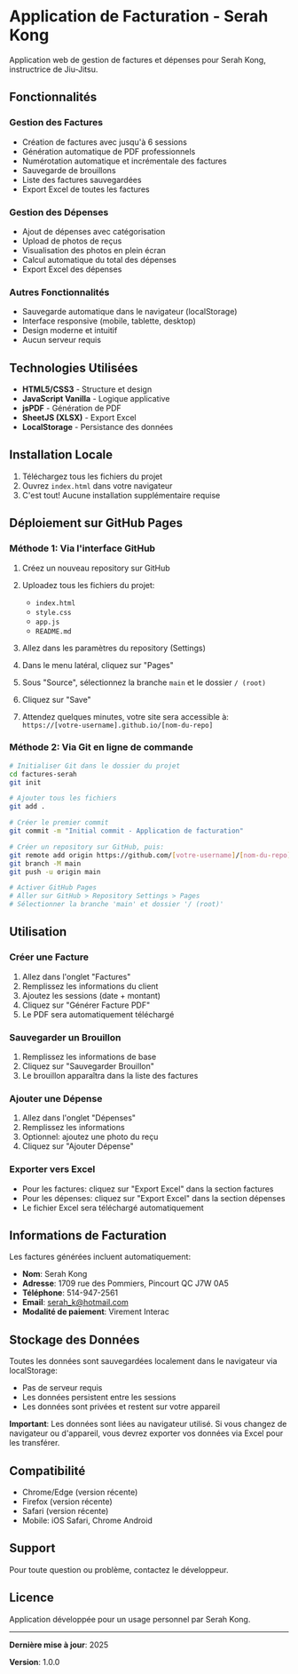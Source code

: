 # Application de Facturation - Serah Kong

Application web de gestion de factures et dépenses pour Serah Kong, instructrice de Jiu-Jitsu.

## Fonctionnalités

### Gestion des Factures
- Création de factures avec jusqu'à 6 sessions
- Génération automatique de PDF professionnels
- Numérotation automatique et incrémentale des factures
- Sauvegarde de brouillons
- Liste des factures sauvegardées
- Export Excel de toutes les factures

### Gestion des Dépenses
- Ajout de dépenses avec catégorisation
- Upload de photos de reçus
- Visualisation des photos en plein écran
- Calcul automatique du total des dépenses
- Export Excel des dépenses

### Autres Fonctionnalités
- Sauvegarde automatique dans le navigateur (localStorage)
- Interface responsive (mobile, tablette, desktop)
- Design moderne et intuitif
- Aucun serveur requis

## Technologies Utilisées

- **HTML5/CSS3** - Structure et design
- **JavaScript Vanilla** - Logique applicative
- **jsPDF** - Génération de PDF
- **SheetJS (XLSX)** - Export Excel
- **LocalStorage** - Persistance des données

## Installation Locale

1. Téléchargez tous les fichiers du projet
2. Ouvrez `index.html` dans votre navigateur
3. C'est tout! Aucune installation supplémentaire requise

## Déploiement sur GitHub Pages

### Méthode 1: Via l'interface GitHub

1. Créez un nouveau repository sur GitHub
2. Uploadez tous les fichiers du projet:
   - `index.html`
   - `style.css`
   - `app.js`
   - `README.md`

3. Allez dans les paramètres du repository (Settings)
4. Dans le menu latéral, cliquez sur "Pages"
5. Sous "Source", sélectionnez la branche `main` et le dossier `/ (root)`
6. Cliquez sur "Save"
7. Attendez quelques minutes, votre site sera accessible à: `https://[votre-username].github.io/[nom-du-repo]`

### Méthode 2: Via Git en ligne de commande

```bash
# Initialiser Git dans le dossier du projet
cd factures-serah
git init

# Ajouter tous les fichiers
git add .

# Créer le premier commit
git commit -m "Initial commit - Application de facturation"

# Créer un repository sur GitHub, puis:
git remote add origin https://github.com/[votre-username]/[nom-du-repo].git
git branch -M main
git push -u origin main

# Activer GitHub Pages
# Aller sur GitHub > Repository Settings > Pages
# Sélectionner la branche 'main' et dossier '/ (root)'
```

## Utilisation

### Créer une Facture

1. Allez dans l'onglet "Factures"
2. Remplissez les informations du client
3. Ajoutez les sessions (date + montant)
4. Cliquez sur "Générer Facture PDF"
5. Le PDF sera automatiquement téléchargé

### Sauvegarder un Brouillon

1. Remplissez les informations de base
2. Cliquez sur "Sauvegarder Brouillon"
3. Le brouillon apparaîtra dans la liste des factures

### Ajouter une Dépense

1. Allez dans l'onglet "Dépenses"
2. Remplissez les informations
3. Optionnel: ajoutez une photo du reçu
4. Cliquez sur "Ajouter Dépense"

### Exporter vers Excel

- Pour les factures: cliquez sur "Export Excel" dans la section factures
- Pour les dépenses: cliquez sur "Export Excel" dans la section dépenses
- Le fichier Excel sera téléchargé automatiquement

## Informations de Facturation

Les factures générées incluent automatiquement:

- **Nom**: Serah Kong
- **Adresse**: 1709 rue des Pommiers, Pincourt QC J7W 0A5
- **Téléphone**: 514-947-2561
- **Email**: serah_k@hotmail.com
- **Modalité de paiement**: Virement Interac

## Stockage des Données

Toutes les données sont sauvegardées localement dans le navigateur via localStorage:
- Pas de serveur requis
- Les données persistent entre les sessions
- Les données sont privées et restent sur votre appareil

**Important**: Les données sont liées au navigateur utilisé. Si vous changez de navigateur ou d'appareil, vous devrez exporter vos données via Excel pour les transférer.

## Compatibilité

- Chrome/Edge (version récente)
- Firefox (version récente)
- Safari (version récente)
- Mobile: iOS Safari, Chrome Android

## Support

Pour toute question ou problème, contactez le développeur.

## Licence

Application développée pour un usage personnel par Serah Kong.

---

**Dernière mise à jour**: 2025

**Version**: 1.0.0
